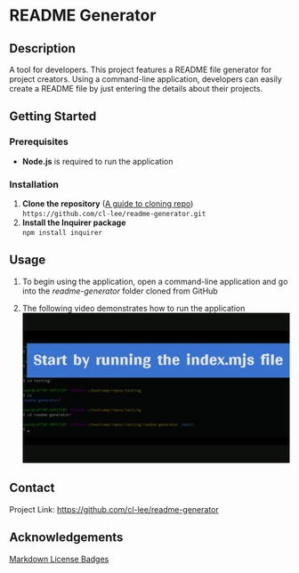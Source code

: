 # README Generator

## Description

A tool for developers. This project features a README file generator for project creators. Using a command-line application, developers can easily create a README file by just entering the details about their projects.

## Getting Started

### Prerequisites

- **Node.js** is required to run the application

### Installation

1. **Clone the repository** ([A guide to cloning repo](https://docs.github.com/en/repositories/creating-and-managing-repositories/cloning-a-repository#cloning-a-repository))  
   `https://github.com/cl-lee/readme-generator.git`
2. **Install the Inquirer package**  
   `npm install inquirer`

## Usage

1. To begin using the application, open a command-line application and go into the _readme-generator_ folder cloned from GitHub

2. The following video demonstrates how to run the application
[![App video walkthrough](./assets/video-screen.png)](https://youtu.be/SR_rTu7E4Ek "Click on the video to start playing")

## Contact

Project Link: https://github.com/cl-lee/readme-generator

## Acknowledgements

[Markdown License Badges](https://gist.github.com/lukas-h/2a5d00690736b4c3a7ba)
